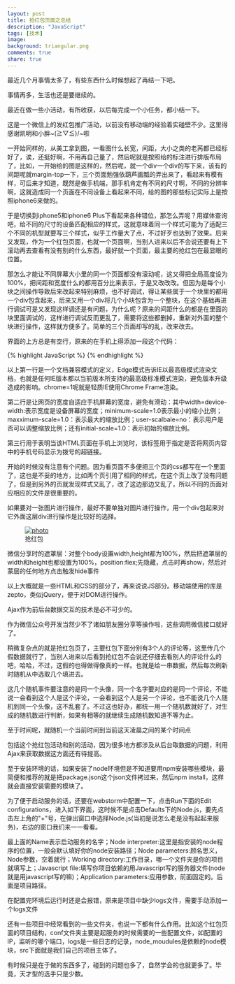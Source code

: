 ```yaml
---
layout: post
title: 抢红包页面之总结
description: "JavaScript"
tags: [技术]
image:
background: triangular.png
comments: true
share: true
---
```


最近几个月事情太多了，有些东西什么时候想起了再结一下吧。

事情再多，生活也还是要继续的。

最近在做一些小活动，有所收获，以后每完成一个小任务，都小结一下。

<!--more-->

这是一个微信上的发红包推广活动，以前没有移动端的经验着实碰壁不少。这里得感谢凯明和小胖~\(≧▽≦)/~啦

一开始同样的，从美工拿到图，一看图什么长宽，间距，大小之类的老芮都已经标好了，诶，还挺好啊，不用再自己量了，然后呢就是按照给的标注进行排版布局了，比如，一开始给的图是这样的，然后呢，就一个div一个div的写下来，该有的间距呢就margin-top一下，三个页面勉强依葫芦画瓢的弄出来了，看起来有模有样，可后来才知道，既然是做手机端，那手机肯定有不同的尺寸啊，不同的分辨率啊，这就造成同一个页面在不同设备上看起来不同，给的图的那些标记实际上是按照iphone6来做的。

于是切换到iphone5和iphone6 Plus下看起来各种错位，那怎么弄呢？用媒体查询吧，给不同的尺寸的设备匹配相应的样式，这就意味着同一个样式可能为了适配三个不同的机型就要写三个样式，似乎工作量大了点，不过好歹也达到了效果。后来又发现，作为一个红包页面，也就一个页面啊，当别人进来以后不会说还要有上下滚动再去查看有没有别的什么东西，最好就一个页面，最主要的抢红包在最显眼的位置。

那怎么才能让不同屏幕大小里的同一个页面都没有滚动呢，这又得把全局高度设为100%，把间距和宽度什么的都用百分比来表示，于是又改改改。但因为是每个小块之间操作导致后来改起来特别麻烦，也不好调试，得让某些属于一个块里的都用一个div包含起来，后来又用一个div将几个小块包含为一个整块，在这个基础再进行调试可是又发现这样调还是有问题，为什么呢？原来的间距什么的都是在里面的块里面调试的，这样进行调试反而更乱了，需要将这些都删掉，重新对外面的整个块进行操作，这样就方便多了。简单的三个页面却写的乱，改来改去。

界面的上方总是有空行，原来的在手机上得添加一段这个代码：

{% highlight JavaScript %}
<meta http-equiv="X-UA-Compatible" content="IE=edge,chrome=1">
<meta name="viewport" content="width=device-width,minimum-scale=1.0,maximum-scale=1.0,user-scalable=no">
<meta content="telephone=no" name="format-detection">
{% endhighlight %}


以上第一行是一个文档兼容模式的定义，Edge模式告诉IE以最高级模式渲染文档，也就是任何IE版本都以当前版本所支持的最高级标准模式渲染，避免版本升级造成的影响。chrome=1呢就是轻质IE使用Chrome Frame渲染。

第二行是让网页的宽度自适应手机屏幕的宽度，避免有滑动：其中width=device-width:表示宽度是设备屏幕的宽度；minimum-scale=1.0表示最小的缩小比例；maxximum-scale=1.0：表示最大的缩放比例；user-scalbale=no：表示用户是否可以调整缩放比例；还有initial-scale=1.0：表示初始的缩放比例。

第三行用于表明当该HTML页面在手机上浏览时，该标签用于指定是否将网页内容中的手机号码显示为拨号的超链接。

开始的时候没有注意有个问题。因为看页面不多便把三个页的css都写在一个里面了，这也是不妥的地方，比如两个页引用了相同的样式，在这个页上改了没有问题了，但是到另外的页就发现样式又乱了，改了这边那边又乱了，所以不同的页面对应相应的文件是很重要的。

如果要对一张图片进行操作，最好不要单独对图片进行操作，用一个div包起来对它外面这层div进行操作是比较好的选择。

<figure>
    <a href="http://7vznhl.com1.z0.glb.clouddn.com/2015-8-20-01.jpg">
        <img src="http://7vznhl.com1.z0.glb.clouddn.com/2015-8-20-01.jpg" alt="photo" />
    </a>
    <figcaption>抢红包</figcaption>
</figure>

微信分享时的遮罩层：对整个body设置width,height都为100%，然后把遮罩层的width和height也都设置为100%，position:fiex;先隐藏，点击时再show，然后对蒙层的任何地方点击触发hide事件

以上大概就是一些HTML和CSS的部分了，再来说说JS部分。移动端使用的库是zepto，类似jQuery，便于对DOM进行操作。

Ajax作为前后台数据交互的技术是必不可少的。

作为微信公众号开发当然少不了诸如朋友圈分享等操作啦，这些调用微信接口就好了。

稍微复杂点的就是抢红包页了，主要红包下面分别有3个人的评论等，这里传几个假数据就行了，当别人进来以后看到抢红包不会说还仔细去看别人的评论什么的吧，哈哈，不过，这假的也得做得像真的一样。也就是给一串数据，然后每次刷新时随机从中选取几个填进去。

这几个随机事件要注意的是同一个头像，同一个名字要对应的是同一个评论，不能说一会看到这个人是这个评论，一会看到这个人是另一个评论，也不能说几个人随机到同一个头像，这不乱套了。不过这也好办，都统一用一个随机数就好了，对生成的随机数进行判断，如果有相等的就继续生成随机数知道不等为止。

至于时间呢，就随机一个当前时间到当前这天凌晨之间的某个时间点

包括这个抢红包活动和别的活动，因为很多地方都涉及从后台取数据的问题，利用Ajax来获取数据这方面还有待提高。

至于安装环境的话，如果安装了node环境但是不知道要用npm安装哪些模块，最简便和推荐的就是把package.json这个json文件拷过来，然后npm install，这样就会直接安装需要的模块了。

为了便于启动服务的话，还要在webstorm中配置一下，点击Run下面的Edit configurations，进入如下界面，这时候不是点击Defaults下的Node.js，要先点击左上角的"+"号，在弹出窗口中选择Node.js(当初是说怎么老是没有起起来服务)，右边的窗口我们来一一看看。

最上面的Name表示启动服务的名字；Node interpreter:这里是指安装的node程序的位置，一般会默认填好你的node安装路径；Node parameters:顾名思义，Node参数，空着就行；Working directory:工作目录，哪一个文件夹是你的项目就填写上；Javascript file:填写你项目依赖的用Javascript写的服务器文件(node就是用javascript写的嘛)；Application parameters:应用参数，前面固定的。后面是项目路径。

在配置完环境后运行时还是会报错，原来是项目中缺少logs文件，需要手动添加一个logs文件

还有一些项目中经常看到的一些文件夹，也说一下都有什么作用。比如这个红包页面的项目结构，conf文件夹主要是起服务的时候需要的一些配置文件，如配置的IP，监听的哪个端口，logs是一些日志的记录，node_moudules是依赖的node模块，src下面就是我们自己的项目主体了。

有时候只是在于做的东西多了，碰到的问题也多了，自然学会的也就更多了。毕竟，天才型的选手只是少数。